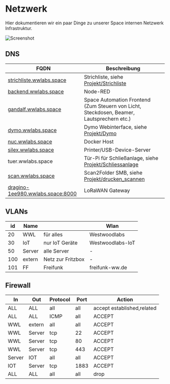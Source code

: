 # Netzwerk

Hier dokumentieren wir ein paar Dinge zu unserer Space internen Netzwerk Infrastruktur. 

![Screenshot](netzwerk.jpg)

## DNS

| FQDN | Beschreibung | 
| ----------- | ----------- | 
| [strichliste.wwlabs.space](https://strichliste.wwlabs.space) | Strichliste, siehe [Projekt/Strichliste](Strichliste.md) | 
| [backend.wwlabs.space](https://backend.wwlabs.space) | Node-RED | 
| [gandalf.wwlabs.space](https://gandalf.wwlabs.space) | Space Automation Frontend (Zum Steuern von Licht, Steckdosen, Beamer, Lautsprechern etc.) | 
| [dymo.wwlabs.space](https://dymo.wwlabs.space) | Dymo Webinterface, siehe [Projekt/Dymo](Dymo.md) | 
| [nuc.wwlabs.space](https://nuc.wwlabs.space) | Docker Host | 
| [silex.wwlabs.space](http://silex.wwlabs.space) | Printer/USB-Device-Server | 
| tuer.wwlabs.space | Tür-Pi für Schließanlage, siehe [Projekt/Schliessanlage](Schliessanlage.md) | 
| [scan.wwlabs.space](https://scan.wwlabs.space) | Scan2Folder SMB, siehe [Projekt/drucken_scannen](drucken_scannen.md) |
| [dragino-1ee980.wwlabs.space:8000](http://dragino-1ee980.wwlabs.space:8000) | LoRaWAN Gateway |


## VLANs

| id | Name |   | Wlan | 
| --- | --- | --- | --- | 
| 20 | WWL | für alles  | Westwoodlabs | 
| 30 | IoT | nur IoT Geräte  | Westwoodlabs-IoT | 
| 50 | Server | alle Server  | - | 
| 100 | extern | Netz zur Fritzbox | - | 
| 101 | FF | Freifunk | freifunk-ww.de | 


## Firewall

| In | Out | Protocol | Port | Action | 
| --- | --- | --- | --- | --- | 
| ALL | ALL | all | all | accept established,related | 
| ALL | ALL | ICMP | all | ACCEPT | 
| WWL | extern | all | all | ACCEPT | 
| WWL | Server | tcp | 22 | ACCEPT | 
| WWL | Server | tcp | 80 | ACCEPT | 
| WWL | Server | tcp | 443 | ACCEPT | 
| Server | IOT | all | all | ACCEPT | 
| IOT | Server | tcp | 1883 | ACCEPT | 
| ALL | ALL | all | all | drop | 
